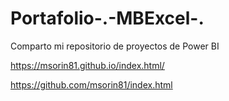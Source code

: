 # Portafolio-.-MBExcel-.
Comparto mi repositorio de proyectos de Power BI

https://msorin81.github.io/index.html/


https://github.com/msorin81/index.html
